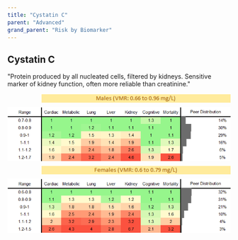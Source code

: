 ```yaml
---
title: "Cystatin C"
parent: "Advanced"
grand_parent: "Risk by Biomarker"
---
```



## Cystatin C


"Protein produced by all nucleated cells, filtered by kidneys. Sensitive marker of kidney function, often more reliable than creatinine."

<div style="display: flex; flex-direction: column; gap: 10px;">

  <img src="/assets/images/vmrbiomarker_cystatin_C__male.png" alt="Cystatin C VMR Male" style="margin-left: 15%">
  <img src="/assets/images/rr_cystatin_C__male.png" alt="Cystatin C RR Male">

  <img src="/assets/images/vmrbiomarker_cystatin_C__female.png" alt="Cystatin C VMR Female" style="margin-left: 15%; ">
  <img src="/assets/images/rr_cystatin_C__female.png" alt="Cystatin C RR Female">

</div>



